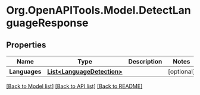 # Org.OpenAPITools.Model.DetectLanguageResponse

## Properties

Name | Type | Description | Notes
------------ | ------------- | ------------- | -------------
**Languages** | [**List&lt;LanguageDetection&gt;**](LanguageDetection.md) |  | [optional] 

[[Back to Model list]](../README.md#documentation-for-models) [[Back to API list]](../README.md#documentation-for-api-endpoints) [[Back to README]](../README.md)

